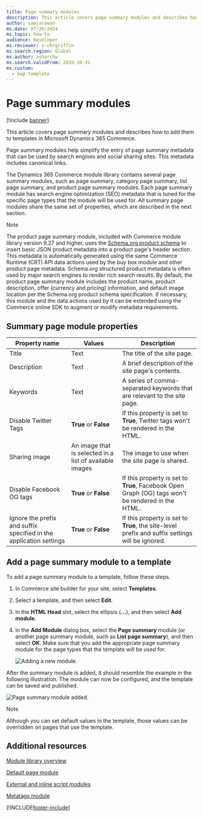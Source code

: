 ```yaml
---
title: Page summary modules
description: This article covers page summary modules and describes how to add them to templates in Microsoft Dynamics 365 Commerce.
author: samjarawan
ms.date: 07/26/2024
ms.topic: how-to
audience: Developer
ms.reviewer: v-chrgriffin
ms.search.region: Global
ms.author: asharchw
ms.search.validFrom: 2019-10-31
ms.custom: 
  - bap-template
---
```


# Page summary modules

[!include [banner](../includes/banner.md)]

This article covers page summary modules and describes how to add them to templates in Microsoft Dynamics 365 Commerce.

Page summary modules help simplify the entry of page summary metadata that can be used by search engines and social sharing sites. This metadata includes canonical links.

The Dynamics 365 Commerce module library contains several page summary modules, such as page summary, category page summary, list page summary, and product page summary modules. Each page summary module has search engine optimization (SEO) metadata that is tuned for the specific page types that the module will be used for. All summary page modules share the same set of properties, which are described in the next section.

> [!NOTE]
> The product page summary module, included with Commerce module library version 9.27 and higher, uses the [Schema.org product schema](https://schema.org/Product) to insert basic JSON product metadata into a product page's header section. This metadata is automatically generated using the same Commerce Runtime (CRT) API data actions used by the buy box module and other product page metadata. Schema.org structured product metadata is often used by major search engines to render rich search results. By default, the product page summary module includes the product name, product description, offer (currency and pricing) information, and default image location per the Schema.org product schema specification. If necessary, this module and the data actions used by it can be extended using the Commerce online SDK to augment or modify metadata requirements.


## Summary page module properties

| Property name | Values | Description |
|---------------|--------|-------------|
| Title | Text | The title of the site page. |
| Description | Text | A brief description of the site page's contents. |
| Keywords | Text | A series of comma-separated keywords that are relevant to the site page. |
| Disable Twitter Tags | **True** or **False** | If this property is set to **True**, Twitter tags won't be rendered in the HTML. |
| Sharing image | An image that is selected in a list of available images | The image to use when the site page is shared. |
| Disable Facebook OG tags | **True** or **False** | If this property is set to **True**, Facebook Open Graph (OG) tags won't be rendered in the HTML. |
| Ignore the prefix and suffix specified in the application settings | **True** or **False** | If this property is set to **True**, the site-level prefix and suffix settings will be ignored. |

## Add a page summary module to a template

To add a page summary module to a template, follow these steps.

1. In Commerce site builder for your site, select **Templates**.
1. Select a template, and then select **Edit**.
1. In the **HTML Head** slot, select the ellipsis (**...**), and then select **Add module**.
1. In the **Add Module** dialog box, select the **Page summary** module (or another page summary module, such as **List page summary**), and then select **OK**. Make sure that you add the appropriate page summary module for the page types that the template will be used for.

    ![Adding a new module.](../media/page-summary-1.png)

After the summary module is added, it should resemble the example in the following illustration. The module can now be configured, and the template can be saved and published.

![Page summary module added.](../media/page-summary-2.png)

> [!NOTE]
> Although you can set default values in the template, those values can be overridden on pages that use the template.

## Additional resources

[Module library overview](../starter-kit-overview.md)

[Default page module](default-page-module.md)

[External and inline script modules](script-module.md)

[Metatags module](metatags-module.md)

[!INCLUDE[footer-include](../../includes/footer-banner.md)]
